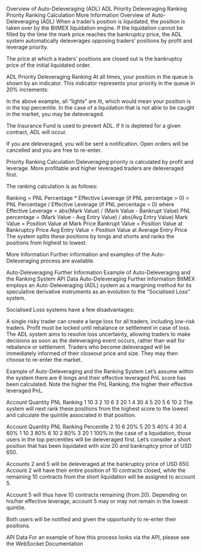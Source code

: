 Overview of Auto-Deleveraging (ADL)
ADL Priority Deleveraging Ranking
Priority Ranking Calculation
More Information
Overview of Auto-Deleveraging (ADL)
When a trader’s position is liquidated, the position is taken over by the BitMEX liquidation engine. If the liquidation cannot be filled by the time the mark price reaches the bankruptcy price, the ADL system automatically deleverages opposing traders’ positions by profit and leverage priority.

The price at which a traders’ positions are closed out is the bankruptcy price of the initial liquidated order.

ADL Priority Deleveraging Ranking
At all times, your position in the queue is shown by an indicator. This indicator represents your priority in the queue in 20% increments:


In the above example, all “lights” are lit, which would mean your position is in the top percentile. In the case of a liquidation that is not able to be caught in the market, you may be deleveraged.

The Insurance Fund is used to prevent ADL. If it is depleted for a given contract, ADL will occur.

If you are deleveraged, you will be sent a notification. Open orders will be cancelled and you are free to re-enter.

Priority Ranking Calculation
Deleveraging priority is calculated by profit and leverage. More profitable and higher leveraged traders are deleveraged first.

The ranking calculation is as follows:

Ranking = PNL Percentage * Effective Leverage  (if PNL percentage > 0)
        = PNL Percentage / Effective Leverage  (if PNL percentage < 0)
where
  Effective Leverage = abs(Mark Value) / (Mark Value - Bankrupt Value)
  PNL percentage = (Mark Value - Avg Entry Value) / abs(Avg Entry Value)
  Mark Value = Position Value at Mark Price
  Bankrupt Value = Position Value at Bankruptcy Price
  Avg Entry Value = Position Value at Average Entry Price
The system splits these positions by longs and shorts and ranks the positions from highest to lowest.

More Information
Further information and examples of the Auto-Deleveraging process are available.

Auto-Deleveraging Further Information
Example of Auto-Deleveraging and the Ranking System
API Data
Auto-Deleveraging Further Information
BitMEX employs an Auto-Deleveraging (ADL) system as a margining method for its speculative derivative instruments as an evolution to the “Socialised Loss” system.

Socialised Loss systems have a few disadvantages:

A single risky trader can create a large loss for all traders, including low-risk traders.
Profit must be locked until rebalance or settlement in case of loss.
The ADL system aims to resolve loss uncertainty, allowing traders to make decisions as soon as the deleveraging event occurs, rather than wait for rebalance or settlement. Traders who become deleveraged will be immediately informed of their closeout price and size. They may then choose to re-enter the market.

Example of Auto-Deleveraging and the Ranking System
Let’s assume within the system there are 6 longs and their effective leveraged PnL score has been calculated. Note the higher the PnL Ranking, the higher their effective leveraged PnL.

Account	Quantity	PNL Ranking
1	10	3
2	10	6
3	20	1
4	30	4
5	20	5
6	10	2
The system will next rank these positions from the highest score to the lowest and calculate the quintile associated in that position.

Account	Quantity	PNL Ranking	Percentile
2	10	6	20%
5	20	5	40%
4	30	4	60%
1	10	3	80%
6	10	2	80%
3	20	1	100%
In the case of a liquidation, those users in the top percentiles will be deleveraged first. Let’s consider a short position that has been liquidated with size 20 and bankruptcy price of USD 650.

Accounts 2 and 5 will be deleveraged at the bankruptcy price of USD 650. Account 2 will have their entire position of 10 contracts closed, while the remaining 10 contracts from the short liquidation will be assigned to account 5.

Account 5 will thus have 10 contracts remaining (from 20). Depending on his/her effective leverage, account 5 may or may not remain in the lowest quintile.

Both users will be notified and given the opportunity to re-enter their positions.

API Data
For an example of how this process looks via the API, please see the WebSocket Documentation